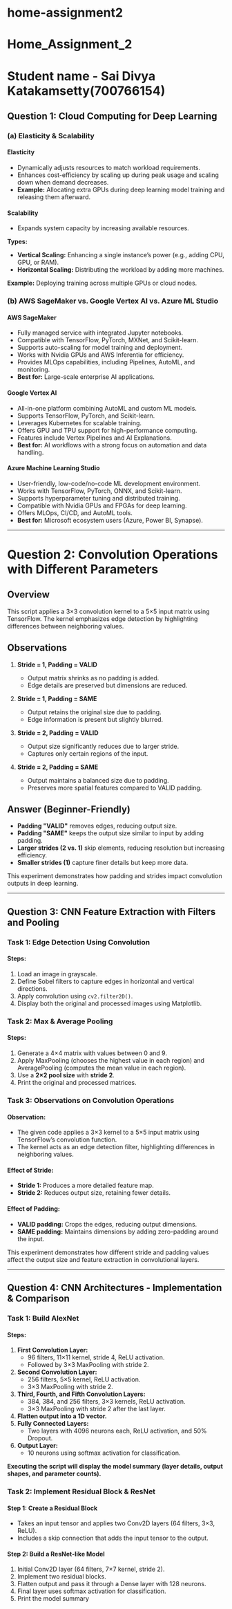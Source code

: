 # home-assignment2
# Home_Assignment_2
# Student name - Sai Divya Katakamsetty(700766154)

## Question 1: Cloud Computing for Deep Learning

### (a) Elasticity & Scalability

#### Elasticity
- Dynamically adjusts resources to match workload requirements.
- Enhances cost-efficiency by scaling up during peak usage and scaling down when demand decreases.  
- **Example:** Allocating extra GPUs during deep learning model training and releasing them afterward.

#### Scalability
- Expands system capacity by increasing available resources.

**Types:**  
- **Vertical Scaling:** Enhancing a single instance’s power (e.g., adding CPU, GPU, or RAM).  
- **Horizontal Scaling:** Distributing the workload by adding more machines.  

**Example:** Deploying training across multiple GPUs or cloud nodes.

### (b) AWS SageMaker vs. Google Vertex AI vs. Azure ML Studio

#### **AWS SageMaker**
- Fully managed service with integrated Jupyter notebooks.
- Compatible with TensorFlow, PyTorch, MXNet, and Scikit-learn.
- Supports auto-scaling for model training and deployment.
- Works with Nvidia GPUs and AWS Inferentia for efficiency.
- Provides MLOps capabilities, including Pipelines, AutoML, and monitoring.  
- **Best for:** Large-scale enterprise AI applications.

#### **Google Vertex AI**
- All-in-one platform combining AutoML and custom ML models.
- Supports TensorFlow, PyTorch, and Scikit-learn.
- Leverages Kubernetes for scalable training.
- Offers GPU and TPU support for high-performance computing.
- Features include Vertex Pipelines and AI Explanations.  
- **Best for:** AI workflows with a strong focus on automation and data handling.

#### **Azure Machine Learning Studio**
- User-friendly, low-code/no-code ML development environment.
- Works with TensorFlow, PyTorch, ONNX, and Scikit-learn.
- Supports hyperparameter tuning and distributed training.
- Compatible with Nvidia GPUs and FPGAs for deep learning.
- Offers MLOps, CI/CD, and AutoML tools.  
- **Best for:** Microsoft ecosystem users (Azure, Power BI, Synapse).
---

# Question 2: Convolution Operations with Different Parameters 
## Overview
This script applies a 3×3 convolution kernel to a 5×5 input matrix using TensorFlow. The kernel emphasizes edge detection by highlighting differences between neighboring values.

## Observations
1. **Stride = 1, Padding = VALID**  
   - Output matrix shrinks as no padding is added.
   - Edge details are preserved but dimensions are reduced.

2. **Stride = 1, Padding = SAME**  
   - Output retains the original size due to padding.
   - Edge information is present but slightly blurred.

3. **Stride = 2, Padding = VALID**  
   - Output size significantly reduces due to larger stride.
   - Captures only certain regions of the input.

4. **Stride = 2, Padding = SAME**  
   - Output maintains a balanced size due to padding.
   - Preserves more spatial features compared to VALID padding.

## Answer (Beginner-Friendly)
- **Padding "VALID"** removes edges, reducing output size.  
- **Padding "SAME"** keeps the output size similar to input by adding padding.  
- **Larger strides (2 vs. 1)** skip elements, reducing resolution but increasing efficiency.  
- **Smaller strides (1)** capture finer details but keep more data.  

This experiment demonstrates how padding and strides impact convolution outputs in deep learning.


---

## Question 3: CNN Feature Extraction with Filters and Pooling

### **Task 1: Edge Detection Using Convolution**
#### **Steps:**
1. Load an image in grayscale.
2. Define Sobel filters to capture edges in horizontal and vertical directions.
3. Apply convolution using `cv2.filter2D()`.
4. Display both the original and processed images using Matplotlib.

### **Task 2: Max & Average Pooling**
#### **Steps:**
1. Generate a 4×4 matrix with values between 0 and 9.
2. Apply MaxPooling (chooses the highest value in each region) and AveragePooling (computes the mean value in each region).
3. Use a **2×2 pool size** with **stride 2**.
4. Print the original and processed matrices.

### **Task 3: Observations on Convolution Operations**
#### **Observation:**
- The given code applies a 3×3 kernel to a 5×5 input matrix using TensorFlow’s convolution function.
- The kernel acts as an edge detection filter, highlighting differences in neighboring values.

#### **Effect of Stride:**
- **Stride 1:** Produces a more detailed feature map.
- **Stride 2:** Reduces output size, retaining fewer details.

#### **Effect of Padding:**
- **VALID padding:** Crops the edges, reducing output dimensions.
- **SAME padding:** Maintains dimensions by adding zero-padding around the input.

This experiment demonstrates how different stride and padding values affect the output size and feature extraction in convolutional layers.

---

## Question 4: CNN Architectures - Implementation & Comparison

### **Task 1: Build AlexNet**
#### **Steps:**
1. **First Convolution Layer:**
   - 96 filters, 11×11 kernel, stride 4, ReLU activation.
   - Followed by 3×3 MaxPooling with stride 2.
2. **Second Convolution Layer:**
   - 256 filters, 5×5 kernel, ReLU activation.
   - 3×3 MaxPooling with stride 2.
3. **Third, Fourth, and Fifth Convolution Layers:**
   - 384, 384, and 256 filters, 3×3 kernels, ReLU activation.
   - 3×3 MaxPooling with stride 2 after the last layer.
4. **Flatten output into a 1D vector.**
5. **Fully Connected Layers:**
   - Two layers with 4096 neurons each, ReLU activation, and 50% Dropout.
6. **Output Layer:**
   - 10 neurons using softmax activation for classification.

**Executing the script will display the model summary (layer details, output shapes, and parameter counts).**

### **Task 2: Implement Residual Block & ResNet**
#### **Step 1: Create a Residual Block**
- Takes an input tensor and applies two Conv2D layers (64 filters, 3×3, ReLU).
- Includes a skip connection that adds the input tensor to the output.

#### **Step 2: Build a ResNet-like Model**
1. Initial Conv2D layer (64 filters, 7×7 kernel, stride 2).
2. Implement two residual blocks.
3. Flatten output and pass it through a Dense layer with 128 neurons.
4. Final layer uses softmax activation for classification.
5. Print the model summary
